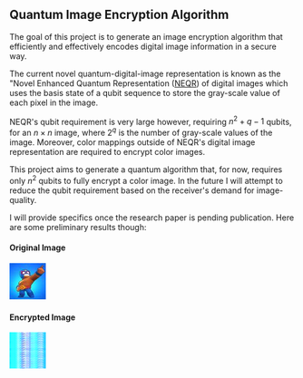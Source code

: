 ## Quantum Image Encryption Algorithm 

The goal of this project is to generate an image encryption algorithm that
efficiently and effectively encodes digital image information in a secure way. 

The current novel quantum-digital-image representation is known as the "Novel
Enhanced Quantum Representation
([NEQR](https://link.springer.com/article/10.1007/s11128-013-0567-z_)) of digital images which uses the basis state of a qubit sequence to store the gray-scale value of each pixel in the image.

NEQR's qubit requirement is very large however, requiring $n^2 + q-1$ qubits, for an $n \times n$ image, where $2^q$ is the number of gray-scale values of the image. Moreover, color mappings outside of
NEQR's digital image representation are required to encrypt color images. 

This project aims to generate a quantum algorithm that, for now, requires only
$n^2$ qubits to fully encrypt a color image. In the future I will attempt
to reduce the qubit requirement based on the receiver's demand for
image-quality. 

I will provide specifics once the research paper is pending publication. Here
are some preliminary results though: 

#### Original Image

![](images/el_primo_square.jpg)

#### Encrypted Image 

![](images/el_primo_encrypted.png)






